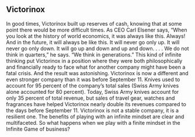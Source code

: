 ## Victorinox

In good times, Victorinox built up reserves of cash, knowing that at some point there would be more difficult times. As CEO Carl Elsener says, “When you look at the history of world economics, it was always like this. Always! And in the future, it will always be like this. It will never go only up. It will never go only down. It will go up and down and up and down. . . . We do not think in quarters,” he says. “We think in generations.” This kind of infinite thinking put Victorinox in a position where they were both philosophically and financially ready to face what for another company might have been a fatal crisis. And the result was astonishing. Victorinox is now a different and even stronger company than it was before September 11. Knives used to account for 95 percent of the company’s total sales (Swiss Army knives alone accounted for 80 percent). Today, Swiss Army knives account for only 35 percent of total revenue, but sales of travel gear, watches and fragrances have helped Victorinox nearly double its revenues compared to the days before September 11. Victorinox is not a stable company, it is a resilient one. The benefits of playing with an infinite mindset are clear and multifaceted. So what happens when we play with a finite mindset in the Infinite Game of business?

